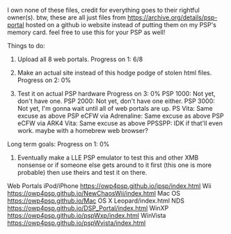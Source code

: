 I own none of these files, credit for everything goes to their rightful owner(s).
btw, these are all just files from https://archive.org/details/psp-portal 
hosted on a github io website instead of putting them on my PSP's memory card.
feel free to use this for your PSP as well!

Things to do:
1) Upload all 8 web portals.
Progress on 1: 6/8

2) Make an actual site
instead of this hodge podge of stolen html files.
Progress on 2: 0%

4) Test it on actual PSP hardware
Progress on 3: 0%
PSP 1000: Not yet, don't have one.
PSP 2000: Not yet, don't have one either.
PSP 3000: Not yet, I'm gonna wait until all of web portals are up.
PS Vita: Same excuse as above
PSP eCFW via Adrenaline: Same excuse as above
PSP eCFW via ARK4 Vita: Same excuse as above
PPSSPP: IDK if that'll even work. maybe with a homebrew web browser?

Long term goals:
Progress on 1: 0%
1) Eventually make a LLE PSP emulator to test this and other XMB nonsense or if someone else gets
around to it first (this one is more probable) then use theirs and test it on there.

Web Portals
iPod/iPhone https://owp4psp.github.io/ipsp/index.html
Wii https://owp4psp.github.io/NewChaosWii/index.html
Mac OS https://owp4psp.github.io/Mac OS X Leopard/index.html
NDS https://owp4psp.github.io/DSP_Portal/index.html
WinXP https://owp4psp.github.io/pspWxp/index.html
WinVista https://owp4psp.github.io/pspWvista/index.html
